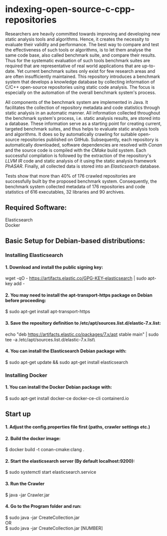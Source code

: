 # indexing-open-source-c-cpp-repositories
Researchers are heavily committed towards improving and developing new static analysis tools and algorithms.
Hence, it creates the necessity to evaluate their validity and performance. The best way to compare and test the effectiveness of such tools or algorithms, is to let them analyse the same code base, also called benchmark suite, and compare their results. Thus for the systematic evaluation of such tools benchmark suites are required that are representative of real world applications that are up-to-date. Yet current benchmark suites only exist for few research areas and are often insufficiently maintained.
This repository introduces a benchmark system that develops a knowledge database by collecting information of C/C++ open-source repositories using static code analysis. The focus is especially on the automation of the overall benchmark system's process.

All components of the benchmark system are implemented in Java. It facilitates the collection of repository metadata and code statistics through static analysis in an automatic manner. All information collected throughout the benchmark system's process, i.e. static analysis results, are stored into a database. These information serve as a starting point for creating current, targeted benchmark suites, and thus helps to evaluate static analysis tools and algorithms. It does so by automatically crawling for suitable open-source repositories published on GitHub. Subsequently, each repository is automatically downloaded, software dependencies are resolved with *Conan* and the source code is compiled with the *CMake* build system. Each successful compilation is followed by the extraction of the repository's *LLVM IR* code and static analysis of it using the static analysis framework *PhASAR*. Finally, all collected data is stored into an *Elasticsearch* database.

Tests show that more than 40\% of 176 crawled repositories are successfully built by the proposed benchmark system.  Consequently, the benchmark system collected metadata of 176 repositories and code statistics of 616 executables, 32 libraries and 90 archives.

## Required Software:
Elasticsearch\
Docker
## Basic Setup for Debian-based distributions:
### Installing Elasticsearch
#### 1. Download and install the public signing key:
wget -qO - https://artifacts.elastic.co/GPG-KEY-elasticsearch | sudo apt-key add -

#### 2. You may need to install the apt-transport-https package on Debian before proceeding:
$ sudo apt-get install apt-transport-https

#### 3. Save the repository definition to /etc/apt/sources.list.d/elastic-7.x.list:
echo "deb https://artifacts.elastic.co/packages/7.x/apt stable main" | sudo tee -a /etc/apt/sources.list.d/elastic-7.x.list\

#### 4. You can install the Elasticsearch Debian package with:
$ sudo apt-get update && sudo apt-get install elasticsearch

### Installing Docker
#### 1. You can install the Docker Debian package with:
$ sudo apt-get install docker-ce docker-ce-cli containerd.io

## Start up
#### 1. Adjust the config.properties file first (paths, crawler settings etc.)

#### 2. Build the docker image:
$ docker build -t conan-cmake:clang .

#### 2. Start the elasticsearch server (By default localhost:9200):
$ sudo systemctl start elasticsearch.service

#### 3. Run the Crawler
$ java -jar Crawler.jar

#### 4. Go to the Program folder and run:
$ sudo java -jar CreateCollection.jar\
OR\
$ sudo java -jar CreateCollection.jar [NUMBER]

